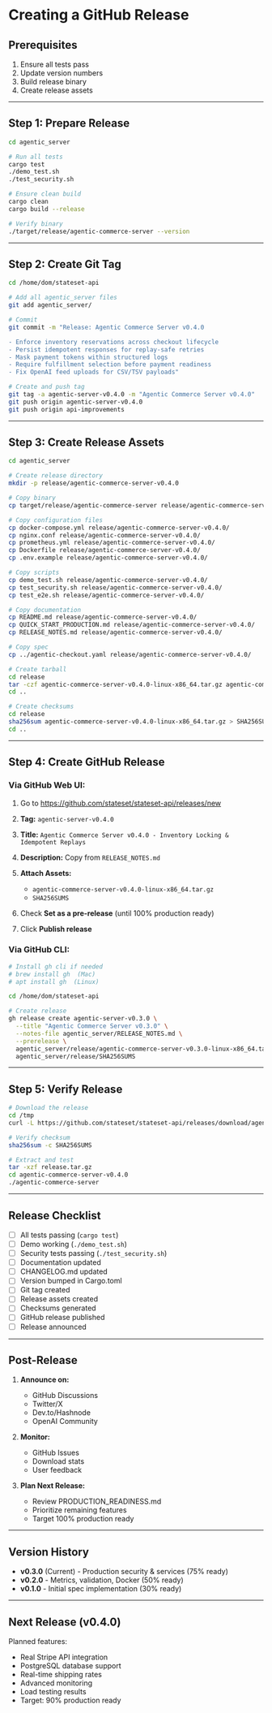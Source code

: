 # Creating a GitHub Release

## Prerequisites

1. Ensure all tests pass
2. Update version numbers
3. Build release binary
4. Create release assets

---

## Step 1: Prepare Release

```bash
cd agentic_server

# Run all tests
cargo test
./demo_test.sh
./test_security.sh

# Ensure clean build
cargo clean
cargo build --release

# Verify binary
./target/release/agentic-commerce-server --version
```

---

## Step 2: Create Git Tag

```bash
cd /home/dom/stateset-api

# Add all agentic_server files
git add agentic_server/

# Commit
git commit -m "Release: Agentic Commerce Server v0.4.0

- Enforce inventory reservations across checkout lifecycle
- Persist idempotent responses for replay-safe retries
- Mask payment tokens within structured logs
- Require fulfillment selection before payment readiness
- Fix OpenAI feed uploads for CSV/TSV payloads"

# Create and push tag
git tag -a agentic-server-v0.4.0 -m "Agentic Commerce Server v0.4.0"
git push origin agentic-server-v0.4.0
git push origin api-improvements
```

---

## Step 3: Create Release Assets

```bash
cd agentic_server

# Create release directory
mkdir -p release/agentic-commerce-server-v0.4.0

# Copy binary
cp target/release/agentic-commerce-server release/agentic-commerce-server-v0.4.0/

# Copy configuration files
cp docker-compose.yml release/agentic-commerce-server-v0.4.0/
cp nginx.conf release/agentic-commerce-server-v0.4.0/
cp prometheus.yml release/agentic-commerce-server-v0.4.0/
cp Dockerfile release/agentic-commerce-server-v0.4.0/
cp .env.example release/agentic-commerce-server-v0.4.0/

# Copy scripts
cp demo_test.sh release/agentic-commerce-server-v0.4.0/
cp test_security.sh release/agentic-commerce-server-v0.4.0/
cp test_e2e.sh release/agentic-commerce-server-v0.4.0/

# Copy documentation
cp README.md release/agentic-commerce-server-v0.4.0/
cp QUICK_START_PRODUCTION.md release/agentic-commerce-server-v0.4.0/
cp RELEASE_NOTES.md release/agentic-commerce-server-v0.4.0/

# Copy spec
cp ../agentic-checkout.yaml release/agentic-commerce-server-v0.4.0/

# Create tarball
cd release
tar -czf agentic-commerce-server-v0.4.0-linux-x86_64.tar.gz agentic-commerce-server-v0.4.0/
cd ..

# Create checksums
cd release
sha256sum agentic-commerce-server-v0.4.0-linux-x86_64.tar.gz > SHA256SUMS
cd ..
```

---

## Step 4: Create GitHub Release

### Via GitHub Web UI:

1. Go to https://github.com/stateset/stateset-api/releases/new

2. **Tag:** `agentic-server-v0.4.0`

3. **Title:** `Agentic Commerce Server v0.4.0 - Inventory Locking & Idempotent Replays`

4. **Description:** Copy from `RELEASE_NOTES.md`

5. **Attach Assets:**
   - `agentic-commerce-server-v0.4.0-linux-x86_64.tar.gz`
   - `SHA256SUMS`

6. Check **Set as a pre-release** (until 100% production ready)

7. Click **Publish release**

### Via GitHub CLI:

```bash
# Install gh cli if needed
# brew install gh  (Mac)
# apt install gh  (Linux)

cd /home/dom/stateset-api

# Create release
gh release create agentic-server-v0.3.0 \
  --title "Agentic Commerce Server v0.3.0" \
  --notes-file agentic_server/RELEASE_NOTES.md \
  --prerelease \
  agentic_server/release/agentic-commerce-server-v0.3.0-linux-x86_64.tar.gz \
  agentic_server/release/SHA256SUMS
```

---

## Step 5: Verify Release

```bash
# Download the release
cd /tmp
curl -L https://github.com/stateset/stateset-api/releases/download/agentic-server-v0.4.0/agentic-commerce-server-v0.4.0-linux-x86_64.tar.gz -o release.tar.gz

# Verify checksum
sha256sum -c SHA256SUMS

# Extract and test
tar -xzf release.tar.gz
cd agentic-commerce-server-v0.4.0
./agentic-commerce-server
```

---

## Release Checklist

- [ ] All tests passing (`cargo test`)
- [ ] Demo working (`./demo_test.sh`)
- [ ] Security tests passing (`./test_security.sh`)
- [ ] Documentation updated
- [ ] CHANGELOG.md updated
- [ ] Version bumped in Cargo.toml
- [ ] Git tag created
- [ ] Release assets created
- [ ] Checksums generated
- [ ] GitHub release published
- [ ] Release announced

---

## Post-Release

1. **Announce on:**
   - GitHub Discussions
   - Twitter/X
   - Dev.to/Hashnode
   - OpenAI Community

2. **Monitor:**
   - GitHub Issues
   - Download stats
   - User feedback

3. **Plan Next Release:**
   - Review PRODUCTION_READINESS.md
   - Prioritize remaining features
   - Target 100% production ready

---

## Version History

- **v0.3.0** (Current) - Production security & services (75% ready)
- **v0.2.0** - Metrics, validation, Docker (50% ready)
- **v0.1.0** - Initial spec implementation (30% ready)

---

## Next Release (v0.4.0)

Planned features:
- Real Stripe API integration
- PostgreSQL database support
- Real-time shipping rates
- Advanced monitoring
- Load testing results
- Target: 90% production ready 
